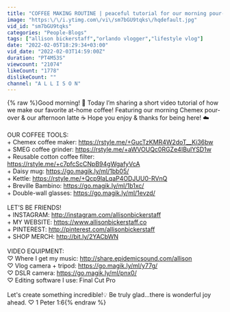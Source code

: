 ```yaml
---
title: "COFFEE MAKING ROUTINE | peaceful tutorial for our morning pour-over & afternoon latte ☕️"
image: "https:\/\/i.ytimg.com\/vi\/sm7bGU9tqks\/hqdefault.jpg"
vid_id: "sm7bGU9tqks"
categories: "People-Blogs"
tags: ["allison bickerstaff","orlando vlogger","lifestyle vlog"]
date: "2022-02-05T18:29:34+03:00"
vid_date: "2022-02-03T14:59:00Z"
duration: "PT4M53S"
viewcount: "21074"
likeCount: "1778"
dislikeCount: ""
channel: "A L L I S O N"
---
```

{% raw %}Good morning! 💫 Today I’m sharing a short video tutorial of how we make our favorite at-home coffee! Featuring our morning Chemex pour-over &amp; our afternoon latte ☕️ Hope you enjoy &amp; thanks for being here! ☁️<br /><br />OUR COFFEE TOOLS:<br />+ Chemex coffee maker: <a rel="nofollow" target="blank" href="https://rstyle.me/+GucTzKMR4W2doT__Ki36bw">https://rstyle.me/+GucTzKMR4W2doT__Ki36bw</a><br />+ SMEG coffee grinder: <a rel="nofollow" target="blank" href="https://rstyle.me/+aWVOUQc0RGZe4IBulYSD1w">https://rstyle.me/+aWVOUQc0RGZe4IBulYSD1w</a><br />+ Reusable cotton coffee filter:<br /><a rel="nofollow" target="blank" href="https://rstyle.me/+c7pfcScCNpB94gWgafyVcA">https://rstyle.me/+c7pfcScCNpB94gWgafyVcA</a><br />+ Daisy mug: <a rel="nofollow" target="blank" href="https://go.magik.ly/ml/1bb05/">https://go.magik.ly/ml/1bb05/</a><br />+ Kettle: <a rel="nofollow" target="blank" href="https://rstyle.me/+Qcp9laLqaP4ODJUU0-RVnQ">https://rstyle.me/+Qcp9laLqaP4ODJUU0-RVnQ</a><br />+ Breville Bambino: <a rel="nofollow" target="blank" href="https://go.magik.ly/ml/1b1xc/">https://go.magik.ly/ml/1b1xc/</a><br />+ Double-wall glasses: <a rel="nofollow" target="blank" href="https://go.magik.ly/ml/1evzd/">https://go.magik.ly/ml/1evzd/</a> <br /><br />LET’S BE FRIENDS! <br />+ INSTAGRAM: <a rel="nofollow" target="blank" href="http://instagram.com/allisonbickerstaff">http://instagram.com/allisonbickerstaff</a><br />+ MY WEBSITE: <a rel="nofollow" target="blank" href="https://www.allisonbickerstaff.co">https://www.allisonbickerstaff.co</a><br />+ PINTEREST: <a rel="nofollow" target="blank" href="http://pinterest.com/allisonbickerstaff">http://pinterest.com/allisonbickerstaff</a><br />+ SHOP MERCH: <a rel="nofollow" target="blank" href="http://bit.ly/2YACbWN">http://bit.ly/2YACbWN</a> <br /><br />VIDEO EQUIPMENT:<br />♡ Where I get my music: <a rel="nofollow" target="blank" href="http://share.epidemicsound.com/allison">http://share.epidemicsound.com/allison</a> <br />♡ Vlog camera + tripod: <a rel="nofollow" target="blank" href="https://go.magik.ly/ml/y77g/">https://go.magik.ly/ml/y77g/</a><br />♡ DSLR camera: <a rel="nofollow" target="blank" href="https://go.magik.ly/ml/pnx0/">https://go.magik.ly/ml/pnx0/</a><br />♡ Editing software I use: Final Cut Pro<br /><br />Let's create something incredible!💡 Be truly glad...there is wonderful joy ahead. ♡ 1 Peter 1:6{% endraw %}

